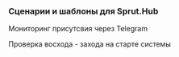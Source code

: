 ### Сценарии и шаблоны для Sprut.Hub

Мониторинг присутсвия через Telegram


Проверка восхода - захода на старте системы
